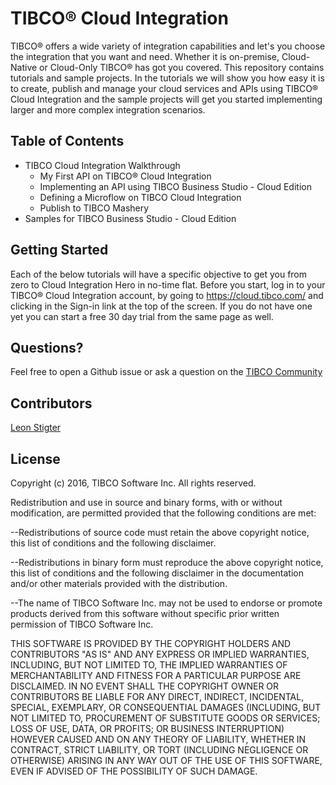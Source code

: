 # TIBCO® Cloud Integration
TIBCO® offers a wide variety of integration capabilities and let's you choose the integration that you want and need. Whether it is on-premise, Cloud-Native or Cloud-Only TIBCO® has got you covered. This repository contains tutorials and sample projects. In the tutorials we will show you how easy it is to create, publish and manage your cloud services and APIs using TIBCO® Cloud Integration and the sample projects will get you started implementing larger and more complex integration scenarios.

## Table of Contents
* TIBCO Cloud Integration Walkthrough
  * My First API on TIBCO® Cloud Integration
  * Implementing an API using TIBCO Business Studio - Cloud Edition
  * Defining a Microflow on TIBCO Cloud Integration
  * Publish to TIBCO Mashery
* Samples for TIBCO Business Studio - Cloud Edition

## Getting Started
Each of the below tutorials will have a specific objective to get you from zero to Cloud Integration Hero in no-time flat. Before you start, log in to your TIBCO® Cloud Integration account, by going to https://cloud.tibco.com/ and clicking in the Sign-in link at the top of the screen. If you do not have one yet you can start a free 30 day trial from the same page as well.

## Questions?
Feel free to open a Github issue or ask a question on the [TIBCO Community](https://community.tibco.com)

## Contributors
[Leon Stigter](https://github.com/retgits)

## License
Copyright (c) 2016, TIBCO Software Inc.
All rights reserved.

Redistribution and use in source and binary forms, with or without
modification, are permitted provided that the following conditions are
met:

--Redistributions of source code must retain the above copyright notice,
this list of conditions and the following disclaimer.

--Redistributions in binary form must reproduce the above copyright
notice, this list of conditions and the following disclaimer in the
documentation and/or other materials provided with the distribution.

--The name of TIBCO Software Inc. may not be used to endorse or promote
products derived from this software without specific prior written
permission of TIBCO Software Inc.


THIS SOFTWARE IS PROVIDED BY THE COPYRIGHT HOLDERS AND CONTRIBUTORS "AS
IS" AND ANY EXPRESS OR IMPLIED WARRANTIES, INCLUDING, BUT NOT LIMITED TO,
THE IMPLIED WARRANTIES OF MERCHANTABILITY AND FITNESS FOR A PARTICULAR
PURPOSE ARE DISCLAIMED. IN NO EVENT SHALL THE COPYRIGHT OWNER OR
CONTRIBUTORS BE LIABLE FOR ANY DIRECT, INDIRECT, INCIDENTAL, SPECIAL,
EXEMPLARY, OR CONSEQUENTIAL DAMAGES (INCLUDING, BUT NOT LIMITED TO,
PROCUREMENT OF SUBSTITUTE GOODS OR SERVICES; LOSS OF USE, DATA, OR
PROFITS; OR BUSINESS INTERRUPTION) HOWEVER CAUSED AND ON ANY THEORY OF
LIABILITY, WHETHER IN CONTRACT, STRICT LIABILITY, OR TORT (INCLUDING
NEGLIGENCE OR OTHERWISE) ARISING IN ANY WAY OUT OF THE USE OF THIS
SOFTWARE, EVEN IF ADVISED OF THE POSSIBILITY OF SUCH DAMAGE.
